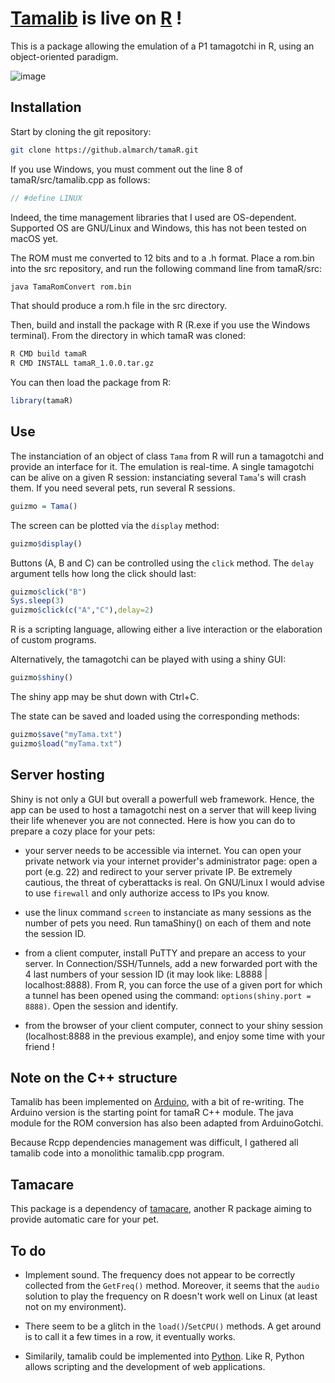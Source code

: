 # [Tamalib](https://github.com/jcrona/tamalib) is live on [R](https://r-project.org) !

This is a package allowing the emulation of a P1 tamagotchi in R, using an object-oriented paradigm.

![image](https://github.com/Almarch/tamaR/assets/13364928/568f07a1-74a2-471c-aa6b-a475c975cbea)

## Installation

Start by cloning the git repository:

```bash
git clone https://github.almarch/tamaR.git
```


If you use Windows, you must comment out the line 8 of tamaR/src/tamalib.cpp as follows:

```cpp
// #define LINUX
```

Indeed, the time management libraries that I used are OS-dependent. Supported OS are GNU/Linux and Windows, this has not been tested on macOS yet.

The ROM must me converted to 12 bits and to a .h format. Place a rom.bin into the src repository, and run the following command line from tamaR/src:

```bash
java TamaRomConvert rom.bin
```

That should produce a rom.h file in the src directory.

Then, build and install the package with R (R.exe if you use the Windows terminal). From the directory in which tamaR was cloned:

```bash
R CMD build tamaR
R CMD INSTALL tamaR_1.0.0.tar.gz
```

You can then load the package from R:

```r
library(tamaR)
```

## Use

The instanciation of an object of class `Tama` from R will run a tamagotchi and provide an interface for it. The emulation is real-time. A single tamagotchi can be alive on a given R session: instanciating several `Tama`'s will crash them. If you need several pets, run several R sessions.

```r
guizmo = Tama()
```

The screen can be plotted via the `display` method:

```r
guizmo$display()
```

Buttons (A, B and C) can be controlled using the `click` method. The `delay` argument tells how long the click should last:

```r
guizmo$click("B")
Sys.sleep(3)
guizmo$click(c("A","C"),delay=2)
```

R is a scripting language, allowing either a live interaction or the elaboration of custom programs.

Alternatively, the tamagotchi can be played with using a shiny GUI:

```r
guizmo$shiny()
```

The shiny app may be shut down with Ctrl+C.

The state can be saved and loaded using the corresponding methods:

```r
guizmo$save("myTama.txt")
guizmo$load("myTama.txt")
```

## Server hosting

Shiny is not only a GUI but overall a powerfull web framework. Hence, the app can be used to host a tamagotchi nest on a server that will keep living their life whenever you are not connected. Here is how you can do to prepare a cozy place for your pets:

- your server needs to be accessible via internet. You can open your private network via your internet provider's administrator page: open a port (e.g. 22) and redirect to your server private IP. Be extremely cautious, the threat of cyberattacks is real. On GNU/Linux I would advise to use `firewall` and only authorize access to IPs you know.

- use the linux command `screen` to instanciate as many sessions as the number of pets you need. Run tamaShiny() on each of them and note the session ID.

- from a client computer, install PuTTY and prepare an access to your server. In Connection/SSH/Tunnels, add a new forwarded port with the 4 last numbers of your session ID (it may look like: L8888 | localhost:8888). From R, you can force the use of a given port for which a tunnel has been opened using the command: `options(shiny.port = 8888)`. Open the session and identify.

- from the browser of your client computer, connect to your shiny session (localhost:8888 in the previous example), and enjoy some time with your friend !  

## Note on the C++ structure

Tamalib has been implemented on [Arduino](https://github.com/GaryZ88/Arduinogotchi), with a bit of re-writing. The Arduino version is the starting point for tamaR C++ module. The java module for the ROM conversion has also been adapted from ArduinoGotchi.

Because Rcpp dependencies management was difficult, I gathered all tamalib code into a monolithic tamalib.cpp program.

## Tamacare

This package is a dependency of [tamacare](https://github.com/almarch/tamacare), another R package aiming to provide automatic care for your pet.

## To do

- Implement sound. The frequency does not appear to be correctly collected from the `GetFreq()` method. Moreover, it seems that the `audio` solution to play the frequency on R doesn't work well on Linux (at least not on my environment).
  
- There seem to be a glitch in the `load()`/`SetCPU()` methods. A get around is to call it a few times in a row, it eventually works.

- Similarily, tamalib could be implemented into [Python](https://www.python.org/). Like R, Python allows scripting and the development of web applications.
